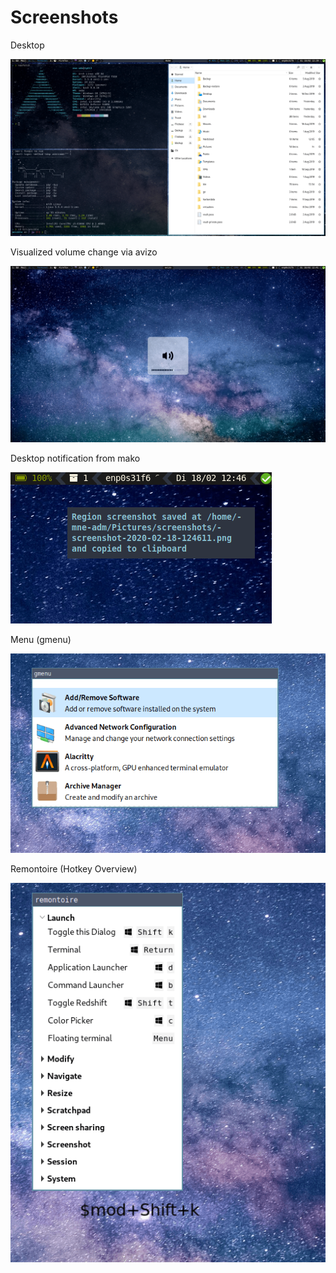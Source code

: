 # Screenshots

Desktop

![Screen01](screen01.png)

Visualized volume change via avizo

![Screen02](screen02.png)

Desktop notification from mako

![Screen03](screen03.png)

Menu (gmenu)

![Screen04](screen04.png)

Remontoire (Hotkey Overview)

![Screen05](screen05.png)
